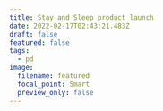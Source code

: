 ```yaml
---
title: Stay and Sleep product launch
date: 2022-02-17T02:43:21.483Z
draft: false
featured: false
tags:
  - pd
image:
  filename: featured
  focal_point: Smart
  preview_only: false
---
```

